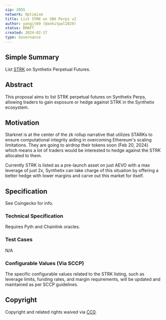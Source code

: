 ```yaml
---
sip: 2055
network: Optimism
title: List STRK on SNX Perps v2
author: yangit69 (@ankitpal1029)
status: DRAFT
created: 2024-02-17
type: Governance
---
```


## Simple Summary

List [STRK](https://www.coingecko.com/en/coins/starknet) on Synthetix Perpetual Futures.

## Abstract

This proposal aims to list STRK perpetual futures on Synthetix Perps, allowing traders to gain exposure or hedge against STRK in the Synthetix ecosystem.

## Motivation

Starknet is at the center of the zk rollup narrative that utilizes STARKs to ensure computational integrity aiding in overcoming Ethereum's scaling limitations. They are going to airdrop their tokens soon (Feb 20, 2024) which means a lot of traders would be interested to hedge against the STRK allocated to them.

Currently STRK is listed as a pre-launch asset on just AEVO with a max leverage of just 2x, Synthetix can take charge of this situation by offering a better hedge with lower margins and carve out this market for itself.

## Specification

See Coingecko for info.

### Technical Specification

Requires Pyth and Chainlink oracles.

### Test Cases

N/A

### Configurable Values (Via SCCP)

The specific configurable values related to the STRK listing, such as leverage limits, funding rates, and margin requirements, will be updated and maintained as per SCCP guidelines.

## Copyright

Copyright and related rights waived via [CC0](https://creativecommons.org/publicdomain/zero/1.0/).
